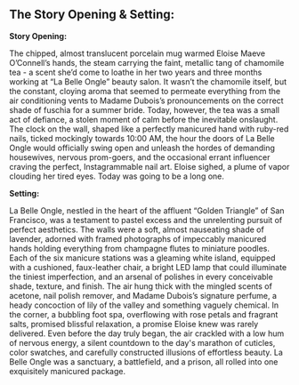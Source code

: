 ## The Story Opening & Setting:

**Story Opening:**

The chipped, almost translucent porcelain mug warmed Eloise Maeve O’Connell’s hands, the steam carrying the faint, metallic tang of chamomile tea - a scent she’d come to loathe in her two years and three months working at “La Belle Ongle” beauty salon. It wasn’t the chamomile itself, but the constant, cloying aroma that seemed to permeate everything from the air conditioning vents to Madame Dubois’s pronouncements on the correct shade of fuschia for a summer bride. Today, however, the tea was a small act of defiance, a stolen moment of calm before the inevitable onslaught. The clock on the wall, shaped like a perfectly manicured hand with ruby-red nails, ticked mockingly towards 10:00 AM, the hour the doors of La Belle Ongle would officially swing open and unleash the hordes of demanding housewives, nervous prom-goers, and the occasional errant influencer craving the perfect, Instagrammable nail art. Eloise sighed, a plume of vapor clouding her tired eyes. Today was going to be a long one.

**Setting:**

La Belle Ongle, nestled in the heart of the affluent “Golden Triangle” of San Francisco, was a testament to pastel excess and the unrelenting pursuit of perfect aesthetics. The walls were a soft, almost nauseating shade of lavender, adorned with framed photographs of impeccably manicured hands holding everything from champagne flutes to miniature poodles. Each of the six manicure stations was a gleaming white island, equipped with a cushioned, faux-leather chair, a bright LED lamp that could illuminate the tiniest imperfection, and an arsenal of polishes in every conceivable shade, texture, and finish. The air hung thick with the mingled scents of acetone, nail polish remover, and Madame Dubois’s signature perfume, a heady concoction of lily of the valley and something vaguely chemical. In the corner, a bubbling foot spa, overflowing with rose petals and fragrant salts, promised blissful relaxation, a promise Eloise knew was rarely delivered. Even before the day truly began, the air crackled with a low hum of nervous energy, a silent countdown to the day's marathon of cuticles, color swatches, and carefully constructed illusions of effortless beauty. La Belle Ongle was a sanctuary, a battlefield, and a prison, all rolled into one exquisitely manicured package.
